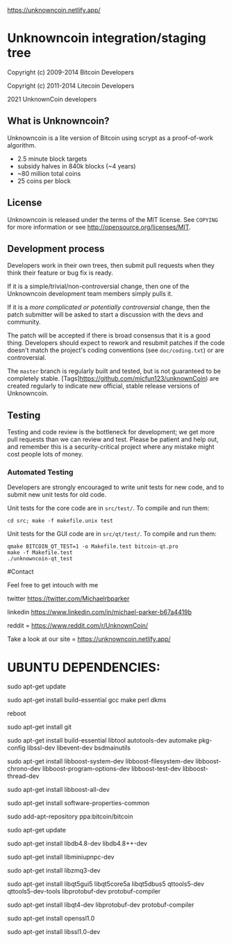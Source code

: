https://unknowncoin.netlify.app/

Unknowncoin integration/staging tree
================================



Copyright (c) 2009-2014 Bitcoin Developers

Copyright (c) 2011-2014 Litecoin Developers


2021 UnknownCoin developers

What is Unknowncoin?
----------------

Unknowncoin is a lite version of Bitcoin using scrypt as a proof-of-work algorithm.
 - 2.5 minute block targets
 - subsidy halves in 840k blocks (~4 years)
 - ~80 million total coins
 - 25 coins per block



License
-------

Unknowncoin is released under the terms of the MIT license. See `COPYING` for more
information or see http://opensource.org/licenses/MIT.

Development process
-------------------

Developers work in their own trees, then submit pull requests when they think
their feature or bug fix is ready.

If it is a simple/trivial/non-controversial change, then one of the Unknowncoin
development team members simply pulls it.

If it is a *more complicated or potentially controversial* change, then the patch
submitter will be asked to start a discussion with the devs and community.

The patch will be accepted if there is broad consensus that it is a good thing.
Developers should expect to rework and resubmit patches if the code doesn't
match the project's coding conventions (see `doc/coding.txt`) or are
controversial.

The `master` branch is regularly built and tested, but is not guaranteed to be
completely stable. [Tags]https://github.com/micfun123/unknownCoin) are created
regularly to indicate new official, stable release versions of Unknowncoin.

Testing
-------

Testing and code review is the bottleneck for development; we get more pull
requests than we can review and test. Please be patient and help out, and
remember this is a security-critical project where any mistake might cost people
lots of money.

### Automated Testing

Developers are strongly encouraged to write unit tests for new code, and to
submit new unit tests for old code.

Unit tests for the core code are in `src/test/`. To compile and run them:

    cd src; make -f makefile.unix test

Unit tests for the GUI code are in `src/qt/test/`. To compile and run them:

    qmake BITCOIN_QT_TEST=1 -o Makefile.test bitcoin-qt.pro
    make -f Makefile.test
    ./unknowncoin-qt_test

#Contact

Feel free to get intouch with me

twitter https://twitter.com/Michaelrbparker

linkedin https://www.linkedin.com/in/michael-parker-b67a4419b

reddit = https://www.reddit.com/r/UnknownCoin/

Take a look at our site = https://unknowncoin.netlify.app/


# UBUNTU DEPENDENCIES:

sudo apt-get update

sudo apt-get install build-essential gcc make perl dkms

reboot

sudo apt-get install git
 
sudo apt-get install build-essential libtool autotools-dev automake pkg-config libssl-dev libevent-dev bsdmainutils
 
sudo apt-get install libboost-system-dev libboost-filesystem-dev libboost-chrono-dev libboost-program-options-dev libboost-test-dev libboost-thread-dev
 
sudo apt-get install libboost-all-dev
 
sudo apt-get install software-properties-common
 
sudo add-apt-repository ppa:bitcoin/bitcoin
 
sudo apt-get update
 
sudo apt-get install libdb4.8-dev libdb4.8++-dev
 
sudo apt-get install libminiupnpc-dev
 
sudo apt-get install libzmq3-dev
 
sudo apt-get install libqt5gui5 libqt5core5a libqt5dbus5 qttools5-dev qttools5-dev-tools libprotobuf-dev protobuf-compiler 
 
sudo apt-get install libqt4-dev libprotobuf-dev protobuf-compiler

sudo apt-get install openssl1.0

sudo apt-get install libssl1.0-dev
 
